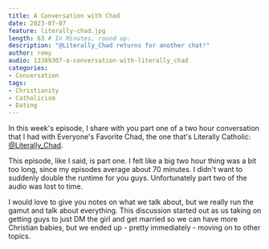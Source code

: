 ```yaml
---
title: A Conversation with Chad
date: 2023-07-07
feature: literally-chad.jpg
length: 63 # In Minutes, round up.
description: "@Literally_Chad returns for another chat!"
author: remy
audio: 13389307-a-conversation-with-literally_chad
categories:
- Conversation
tags: 
- Christianity
- Catholicism
- Dating
---
```


In this week's episode, I share with you part one of a two hour conversation that I had with Everyone's Favorite Chad, the one that's Literally Catholic: [@Literally_Chad](https://www.x.com/literally_chad).

This episode, like I said, is part one. I felt like a big two hour thing was a bit too long, since my episodes average about 70 minutes. I didn't want to suddenly double the runtime for you guys. Unfortunately part two of the audio was lost to time.

I would love to give you notes on what we talk about, but we really run the gamut and talk about everything. This discussion started out as us taking on getting guys to just DM the girl and get married so we can have more Christian babies, but we ended up - pretty immediately - moving on to other topics.